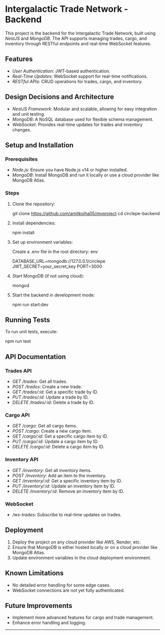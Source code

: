 # Intergalactic Trade Network - Backend

This project is the backend for the Intergalactic Trade Network, built using *NestJS* and *MongoDB*. The API supports managing trades, cargo, and inventory through RESTful endpoints and real-time WebSocket features.

## Features

- *User Authentication*: JWT-based authentication.
- *Real-Time Updates*: WebSocket support for real-time notifications.
- *RESTful APIs*: CRUD operations for trades, cargo, and inventory.

## Design Decisions and Architecture

- *NestJS Framework*: Modular and scalable, allowing for easy integration and unit testing.
- *MongoDB*: A NoSQL database used for flexible schema management.
- *WebSocket*: Provides real-time updates for trades and inventory changes.

## Setup and Installation

### Prerequisites

- *Node.js*: Ensure you have Node.js v14 or higher installed.
- *MongoDB*: Install MongoDB and run it locally or use a cloud provider like MongoDB Atlas.

### Steps

1. Clone the repository:
   
   git clone https://github.com/amitkojha05/myproject
   cd circlepe-backend
   

2. Install dependencies:
   
   npm install
   

3. Set up environment variables:

   Create a .env file in the root directory:
   env
   
   DATABASE_URL=mongodb://127.0.0.1/circlepe
   JWT_SECRET=your_secret_key
   PORT=3000
   

5. Start MongoDB (if not using cloud):
   
   mongod
   

6. Start the backend in development mode:
   
   npm run start:dev
   

## Running Tests

To run unit tests, execute:

npm run test


## API Documentation

### Trades API

- *GET /trades*: Get all trades.
- *POST /trades*: Create a new trade.
- *GET /trades/:id*: Get a specific trade by ID.
- *PUT /trades/:id*: Update a trade by ID.
- *DELETE /trades/:id*: Delete a trade by ID.

### Cargo API

- *GET /cargo*: Get all cargo items.
- *POST /cargo*: Create a new cargo item.
- *GET /cargo/:id*: Get a specific cargo item by ID.
- *PUT /cargo/:id*: Update a cargo item by ID.
- *DELETE /cargo/:id*: Delete a cargo item by ID.

### Inventory API

- *GET /inventory*: Get all inventory items.
- *POST /inventory*: Add an item to the inventory.
- *GET /inventory/:id*: Get a specific inventory item by ID.
- *PUT /inventory/:id*: Update an inventory item by ID.
- *DELETE /inventory/:id*: Remove an inventory item by ID.

### WebSocket

- */ws-trades*: Subscribe to real-time updates on trades.

## Deployment

1. Deploy the project on any cloud provider like AWS, Render, etc.
2. Ensure that MongoDB is either hosted locally or on a cloud provider like MongoDB Atlas.
3. Update environment variables in the cloud deployment environment.

## Known Limitations

- No detailed error handling for some edge cases.
- WebSocket connections are not yet fully authenticated.

## Future Improvements

- Implement more advanced features for cargo and trade management.
- Enhance error handling and logging.

---

